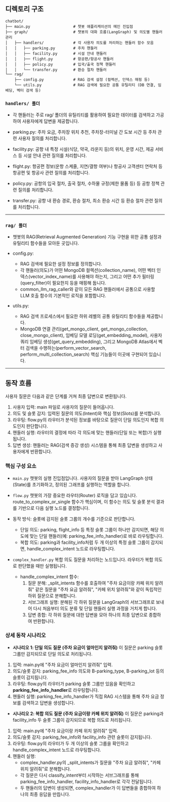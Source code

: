 ## 디렉토리 구조
```
chatbot/
├── main.py                   # 챗봇 애플리케이션의 메인 진입점
├── graph/                    # 챗봇의 대화 흐름(LangGraph) 및 의도별 핸들러 관리
│   ├── handlers/             # 각 사용자 의도를 처리하는 핸들러 함수 모음
│   │   ├── parking.py        # 주차 핸들러
│   │   ├── facility.py       # 시설 안내 핸들러
│   │   ├── flight.py         # 항공편/항공사 핸들러
│   │   ├── policy.py         # 입국/출국 정책 핸들러
│   │   └── transfer.py       # 환승 절차 핸들러
└── rag/ 
    ├── config.py             # RAG 검색 설정 (컬렉션, 인덱스 매핑 등)
    └── utils.py              # RAG 검색에 필요한 공통 유틸리티 (DB 연결, 임베딩, 벡터 검색 등)
```

### `handlers/ 폴더`
- 각 핸들러는 주로 rag/ 폴더의 유틸리티를 활용하여 필요한 데이터를 검색하고 가공하여 사용자에게 답변을 제공합니다.

- parking.py: 주차 요금, 주차장 위치 추천, 주차장-터미널 간 도보 시간 등 주차 관련 사용자 질의를 처리합니다.
- facility.py: 공항 내 특정 시설(식당, 약국, 라운지 등)의 위치, 운영 시간, 제공 서비스 등 시설 안내 관련 질의를 처리합니다.
- flight.py: 항공편 정보(운항 스케줄, 지연/결항 여부)나 항공사 고객센터 연락처 등 항공편 및 항공사 관련 질의를 처리합니다.
- policy.py: 공항의 입국 절차, 출국 절차, 수하물 규정(제한 물품 등) 등 공항 정책 관련 질의를 처리합니다.
- transfer.py: 공항 내 환승 경로, 환승 절차, 최소 환승 시간 등 환승 절차 관련 질의를 처리합니다.
---
### `rag/ 폴더`
- 챗봇의 RAG(Retrieval Augmented Generation) 기능 구현을 위한 공통 설정과 유틸리티 함수들을 모아둔 곳입니다.

- config.py:
    - RAG 검색에 필요한 설정 정보를 정의합니다.
    - 각 핸들러(의도)가 어떤 MongoDB 컬렉션(collection_name), 어떤 벡터 인덱스(vector_index_name)를 사용해야 하는지, 그리고 어떤 추가 필터링(query_filter)이 필요한지 등을 매핑해 둡니다.
    - common_llm_rag_caller와 같이 모든 RAG 핸들러에서 공통으로 사용할 LLM 호출 함수의 기본적인 로직을 포함합니다.

- utils.py:
    - RAG 검색 프로세스에서 필요한 하위 레벨의 공통 유틸리티 함수들을 제공합니다.
    - MongoDB 연결 관리(get_mongo_client, get_mongo_collection, close_mongo_client), 임베딩 모델 로딩(get_embedding_model), 사용자 쿼리 임베딩 생성(get_query_embedding), 그리고 MongoDB Atlas에서 벡터 검색을 수행하는(perform_vector_search, perform_multi_collection_search) 핵심 기능들이 이곳에 구현되어 있습니다.
---

## 동작 흐름
사용자 질문은 다음과 같은 단계를 거쳐 최종 답변으로 변환됩니다.

1. 사용자 입력: main 파일로 사용자의 질문이 들어옵니다.
2. 의도 및 슬롯 감지: 입력된 질문의 의도(Intent)와 핵심 정보(Slots)를 분석합니다.
3. 라우팅: flow.py의 라우터가 분석된 정보를 바탕으로 질문이 단일 의도인지 복합 의도인지 판단합니다.
4. 핸들러 실행: 라우터의 결정에 따라 각 의도에 맞는 핸들러(단일 또는 복합)가 실행됩니다.
5. 답변 생성: 핸들러는 RAG(검색 증강 생성) 시스템을 통해 최종 답변을 생성하고 사용자에게 반환합니다.

### 핵심 구성 요소
- `main.py`
챗봇의 실행 진입점입니다. 사용자의 질문을 받아 LangGraph 상태(State)를 초기화하고, 정의된 그래프를 실행하는 역할을 합니다.

- `flow.py`
챗봇의 가장 중요한 라우터(Router) 로직을 담고 있습니다. route_to_complex_or_single 함수가 핵심이며, 이 함수는 의도 및 슬롯 분석 결과를 기반으로 다음 실행 노드를 결정합니다.
- 동작 방식: 슬롯에 감지된 슬롯 그룹의 개수를 기준으로 판단합니다.
    - 단일 의도: parking, flight_info 등 특정 슬롯 그룹이 하나만 감지되면, 해당 의도에 맞는 단일 핸들러(예: parking_fee_info_handler)로 바로 라우팅합니다.
    - 복합 의도: parking과 facility_info처럼 두 개 이상의 특정 슬롯 그룹이 감지되면, handle_complex_intent 노드로 라우팅합니다.

- `complex_handler.py`
복합 의도 질문을 처리하는 노드입니다. 라우터가 복합 의도로 판단했을 때만 실행됩니다.
    - handle_complex_intent 함수:
        1. 질문 분해: _split_intents 함수를 호출하여 "주차 요금이랑 카페 위치 알려줘" 같은 질문을 "주차 요금 알려줘", "카페 위치 알려줘"와 같이 독립적인 하위 질문으로 분해합니다.
        2. 서브그래프 실행: 분해된 각 하위 질문을 LangGraph의 서브그래프로 보내어 다시 처음부터 의도 분류 및 단일 핸들러 실행 과정을 거치게 합니다.
        3. 답변 종합: 각 하위 질문에 대한 답변을 모아 하나의 최종 답변으로 종합하여 반환합니다.

### 상세 동작 시나리오
- **시나리오 1: 단일 의도 질문 (주차 요금이 얼마인지 알려줘)**
이 질문은 parking 슬롯 그룹만 감지되므로 단일 의도로 처리됩니다.
1. 입력: main.py에 "주차 요금이 얼마인지 알려줘" 입력.
2. 의도/슬롯 감지: parking_fee_info 의도와 B-parking_type, B-parking_lot 등의 슬롯이 감지됩니다.
3. 라우팅: flow.py의 라우터가 parking 슬롯 그룹만 있음을 확인하고 **parking_fee_info_handler**로 라우팅합니다.
4. 핸들러 실행: parking_fee_info_handler가 직접 RAG 시스템을 통해 주차 요금 정보를 검색하고 답변을 생성합니다.

- **시나리오 2: 복합 의도 질문 (주차 요금이랑 카페 위치 알려줘)**
이 질문은 parking과 facility_info 두 슬롯 그룹이 감지되므로 복합 의도로 처리됩니다.
1. 입력: main.py에 "주차 요금이랑 카페 위치 알려줘" 입력.
2. 의도/슬롯 감지: parking_fee_info와 facility_info 관련 슬롯이 감지됩니다.
3. 라우팅: flow.py의 라우터가 두 개 이상의 슬롯 그룹을 확인하고 handle_complex_intent 노드로 라우팅합니다.
4. 핸들러 실행:
    - complex_handler.py의 _split_intents가 질문을 "주차 요금 알려줘", "카페 위치 알려줘"로 분해합니다.
    - 각 질문은 다시 classify_intent부터 시작하는 서브그래프를 통해 parking_fee_info_handler, facility_info_handler로 각각 전달됩니다.
    - 두 핸들러의 답변이 생성되면, complex_handler가 이 답변들을 종합하여 하나의 최종 응답을 만듭니다.